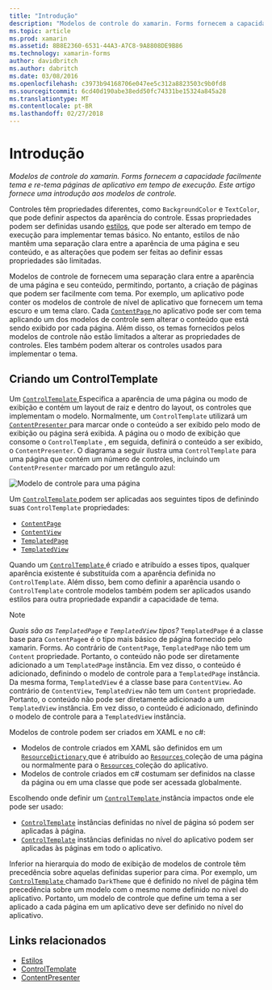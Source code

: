 ```yaml
---
title: "Introdução"
description: "Modelos de controle do xamarin. Forms fornecem a capacidade facilmente tema e re-tema páginas de aplicativo em tempo de execução. Este artigo fornece uma introdução aos modelos de controle."
ms.topic: article
ms.prod: xamarin
ms.assetid: 8B8E2360-6531-44A3-A7C8-9A8808DE9B86
ms.technology: xamarin-forms
author: davidbritch
ms.author: dabritch
ms.date: 03/08/2016
ms.openlocfilehash: c3973b94168706e047ee5c312a8823503c9b0fd8
ms.sourcegitcommit: 6cd40d190abe38edd50fc74331be15324a845a28
ms.translationtype: MT
ms.contentlocale: pt-BR
ms.lasthandoff: 02/27/2018
---
```

# <a name="introduction"></a>Introdução

_Modelos de controle do xamarin. Forms fornecem a capacidade facilmente tema e re-tema páginas de aplicativo em tempo de execução. Este artigo fornece uma introdução aos modelos de controle._

Controles têm propriedades diferentes, como `BackgroundColor` e `TextColor`, que pode definir aspectos da aparência do controle. Essas propriedades podem ser definidas usando [estilos](~/xamarin-forms/user-interface/styles/index.md), que pode ser alterado em tempo de execução para implementar temas básico. No entanto, estilos de não mantêm uma separação clara entre a aparência de uma página e seu conteúdo, e as alterações que podem ser feitas ao definir essas propriedades são limitadas.

Modelos de controle de fornecem uma separação clara entre a aparência de uma página e seu conteúdo, permitindo, portanto, a criação de páginas que podem ser facilmente com tema. Por exemplo, um aplicativo pode conter os modelos de controle de nível de aplicativo que fornecem um tema escuro e um tema claro. Cada [ `ContentPage` ](https://developer.xamarin.com/api/type/Xamarin.Forms.ContentPage/) no aplicativo pode ser com tema aplicando um dos modelos de controle sem alterar o conteúdo que está sendo exibido por cada página. Além disso, os temas fornecidos pelos modelos de controle não estão limitados a alterar as propriedades de controles. Eles também podem alterar os controles usados para implementar o tema.

## <a name="creating-a-controltemplate"></a>Criando um ControlTemplate

Um [ `ControlTemplate` ](https://developer.xamarin.com/api/type/Xamarin.Forms.ControlTemplate/) Especifica a aparência de uma página ou modo de exibição e contém um layout de raiz e dentro do layout, os controles que implementam o modelo. Normalmente, um `ControlTemplate` utilizará um [ `ContentPresenter` ](https://developer.xamarin.com/api/type/Xamarin.Forms.ContentPresenter/) para marcar onde o conteúdo a ser exibido pelo modo de exibição ou página será exibida. A página ou o modo de exibição que consome o `ControlTemplate` , em seguida, definirá o conteúdo a ser exibido, o `ContentPresenter`. O diagrama a seguir ilustra uma `ControlTemplate` para uma página que contém um número de controles, incluindo um `ContentPresenter` marcado por um retângulo azul:

![](introduction-images/control-template.png "Modelo de controle para uma página")

Um [ `ControlTemplate` ](https://developer.xamarin.com/api/type/Xamarin.Forms.ControlTemplate/) podem ser aplicadas aos seguintes tipos de definindo suas `ControlTemplate` propriedades:

- [`ContentPage`](https://developer.xamarin.com/api/type/Xamarin.Forms.ContentPage/)
- [`ContentView`](https://developer.xamarin.com/api/type/Xamarin.Forms.ContentView/)
- [`TemplatedPage`](https://developer.xamarin.com/api/type/Xamarin.Forms.TemplatedPage/)
- [`TemplatedView`](https://developer.xamarin.com/api/type/Xamarin.Forms.TemplatedView/)

Quando um [ `ControlTemplate` ](https://developer.xamarin.com/api/type/Xamarin.Forms.ControlTemplate/) é criado e atribuído a esses tipos, qualquer aparência existente é substituída com a aparência definida no `ControlTemplate`. Além disso, bem como definir a aparência usando o `ControlTemplate` controle modelos também podem ser aplicados usando estilos para outra propriedade expandir a capacidade de tema.

> [!NOTE]
>  *Quais são as `TemplatedPage` e `TemplatedView` tipos?* `TemplatedPage` é a classe base para `ContentPage`e é o tipo mais básico de página fornecido pelo xamarin. Forms. Ao contrário de `ContentPage`, `TemplatedPage` não tem um `Content` propriedade. Portanto, o conteúdo não pode ser diretamente adicionado a um `TemplatedPage` instância. Em vez disso, o conteúdo é adicionado, definindo o modelo de controle para a `TemplatedPage` instância. Da mesma forma, `TemplatedView` é a classe base para `ContentView`. Ao contrário de `ContentView`, `TemplatedView` não tem um `Content` propriedade. Portanto, o conteúdo não pode ser diretamente adicionado a um `TemplatedView` instância. Em vez disso, o conteúdo é adicionado, definindo o modelo de controle para a `TemplatedView` instância.

Modelos de controle podem ser criados em XAML e no c#:

- Modelos de controle criados em XAML são definidos em um [ `ResourceDictionary` ](https://developer.xamarin.com/api/type/Xamarin.Forms.ResourceDictionary/) que é atribuído ao [ `Resources` ](https://developer.xamarin.com/api/property/Xamarin.Forms.VisualElement.Resources/) coleção de uma página ou normalmente para o [ `Resources` ](https://developer.xamarin.com/api/property/Xamarin.Forms.Application.Resources/) coleção do aplicativo.
- Modelos de controle criados em c# costumam ser definidos na classe da página ou em uma classe que pode ser acessada globalmente.

Escolhendo onde definir um [ `ControlTemplate` ](https://developer.xamarin.com/api/type/Xamarin.Forms.ControlTemplate/) instância impactos onde ele pode ser usado:

- [`ControlTemplate`](https://developer.xamarin.com/api/type/Xamarin.Forms.ControlTemplate/) instâncias definidas no nível de página só podem ser aplicadas à página.
- [`ControlTemplate`](https://developer.xamarin.com/api/type/Xamarin.Forms.ControlTemplate/) instâncias definidas no nível do aplicativo podem ser aplicadas às páginas em todo o aplicativo.

Inferior na hierarquia do modo de exibição de modelos de controle têm precedência sobre aquelas definidas superior para cima. Por exemplo, um [ `ControlTemplate` ](https://developer.xamarin.com/api/type/Xamarin.Forms.ControlTemplate/) chamado `DarkTheme` que é definido no nível de página têm precedência sobre um modelo com o mesmo nome definido no nível do aplicativo. Portanto, um modelo de controle que define um tema a ser aplicado a cada página em um aplicativo deve ser definido no nível do aplicativo.


## <a name="related-links"></a>Links relacionados

- [Estilos](~/xamarin-forms/user-interface/styles/index.md)
- [ControlTemplate](https://developer.xamarin.com/api/type/Xamarin.Forms.ControlTemplate/)
- [ContentPresenter](https://developer.xamarin.com/api/type/Xamarin.Forms.ContentPresenter/)
